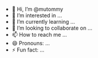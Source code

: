 - 👋 Hi, I’m @mutommy
- 👀 I’m interested in ...
- 🌱 I’m currently learning ...
- 💞️ I’m looking to collaborate on ...
- 📫 How to reach me ...
- 😄 Pronouns: ...
- ⚡ Fun fact: ...

<!---
mutommy/mutommy is a ✨ special ✨ repository because its `README.md` (this file) appears on your GitHub profile.
You can click the Preview link to take a look at your changes.
--->


